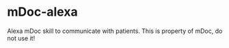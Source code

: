 # mDoc-alexa

Alexa mDoc skill to communicate with patients. This is property of mDoc, do not use it!